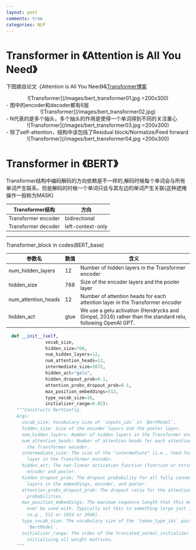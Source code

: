```yaml
---
layout: post
comments: true
categories: NLP
--- 
```


# Transformer in 《Attention is All You Need》
下图摘自论文《Attention is All You Need》&[Transformer博客](https://jalammar.github.io/illustrated-transformer/)
<div align=center>
![Transformer](/images/bert_transformer01.jpg =200x300)
</div>
- 图中的encoder和decoder都有6层
<div align=center>
![Transformer](/images/bert_transformer02.jpg)
</div>
- N代表的是多个抽头，多个抽头的作用是使得一个单词得到不同的关注重心
<div align=center>
![Transformer](/images/bert_transformer03.jpg =200x300)
</div>
- 除了self-attention，结构中该包括了Residual block/Normalize/Feed forward
<div align=center>
![Transformer](/images/bert_transformer04.jpg =200x300)
</div>

# Transformer in 《BERT》 

Transformer结构中编码解码的方向依赖是不一样的,解码时候每个单词会与所有单词产生联系，但是解码的时候一个单词只会与其左边的单词产生关联(这种遮掩操作一般称为MASK)

|Transformer结构|方向|
|------|------|
|Transformer encoder| bidirectional |
| Transformer decoder| left-context-only|

---

Transformer_block in codes(BERT_base)

| 参数名 | 数值 | 含义 |
|------|------|------|
| num_hidden_layers | 12 | Number of hidden layers in the Transformer encoder|
|hidden_size| 768|Size of the encoder layers and the pooler layer|
|num_attention_heads| 12 |Number of attention heads for each attention layer in the Transformer encoder|
|hidden_act| glue | We use a gelu activation (Hendrycks and Gimpel, 2016) rather than the standard relu, following OpenAI GPT.|

```python
  def __init__(self,
               vocab_size,
               hidden_size=768,
               num_hidden_layers=12,
               num_attention_heads=12,
               intermediate_size=3072,
               hidden_act="gelu",
               hidden_dropout_prob=0.1,
               attention_probs_dropout_prob=0.1,
               max_position_embeddings=512,
               type_vocab_size=16,
               initializer_range=0.02):
    """Constructs BertConfig.
    Args:
      vocab_size: Vocabulary size of `inputs_ids` in `BertModel`.
      hidden_size: Size of the encoder layers and the pooler layer.
      num_hidden_layers: Number of hidden layers in the Transformer encoder.
      num_attention_heads: Number of attention heads for each attention layer in
        the Transformer encoder.
      intermediate_size: The size of the "intermediate" (i.e., feed-forward)
        layer in the Transformer encoder.
      hidden_act: The non-linear activation function (function or string) in the
        encoder and pooler.
      hidden_dropout_prob: The dropout probability for all fully connected
        layers in the embeddings, encoder, and pooler.
      attention_probs_dropout_prob: The dropout ratio for the attention
        probabilities.
      max_position_embeddings: The maximum sequence length that this model might
        ever be used with. Typically set this to something large just in case
        (e.g., 512 or 1024 or 2048).
      type_vocab_size: The vocabulary size of the `token_type_ids` passed into
        `BertModel`.
      initializer_range: The stdev of the truncated_normal_initializer for
        initializing all weight matrices.
    """
```

